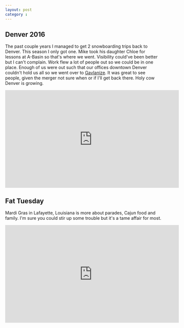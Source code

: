 ```yaml
---
layout: post
category : 
---
```


## Denver 2016

The past couple years I managed to get 2 snowboarding trips back to Denver.  This season I only got one.  Mike took his
daughter Chloe for lessons at A-Basin so that's where we went.  Visibility could've been better but I can't complain. Work
flew a lot of people out so we could be in one place.  Enough of us were out such that our offices downtown Denver couldn't
hold us all so we went over to [Gavlanize](http://www.galvanize.com/).  It was great to see people, given the merger
not sure when or if I'll get back there.  Holy cow Denver is growing.

<iframe width="560" height="315" src="https://www.youtube.com/embed/WY_HC1weKYw" frameborder="0" allowfullscreen></iframe>

## Fat Tuesday

Mardi Gras in Lafayette, Louisiana is more about parades, Cajun food and family.  I'm sure you could stir up some
trouble but it's a tame affair for most. 

<iframe width="560" height="315" src="https://www.youtube.com/embed/zEQtZlEIXLw" frameborder="0" allowfullscreen></iframe>
